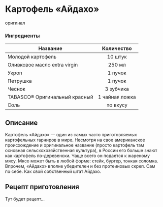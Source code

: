 # Картофель «Айдахо»
[оригинал](https://eda.ru/recepty/osnovnye-blyuda/kartofel-ajdaho-30625)

### Ингредиенты
| Название        	| Количество    |
| -------------   	|:-------------:|
| Молодой картофель | 10 штук 			|
| Оливковое масло extra virgin 			| 250 мл 		|
| Укроп		        | 1 пучок 		|
| Петрушка          | 1 пучок  |
| Чеснок                               | 3 зубчика  |
| TABASCO® Оригинальный красный        | 1 чайная ложка    |
| Соль                            | по вкусу     |

## Описание
Картофель «Айдахо» — один из самых часто приготовляемых картофельных гарниров в мире. Несмотря на свое американское происхождение и оригинальное название (просто картофель там основная сельскохозяйственная культура), в России его больше знают как картофель по-деревенски. Чаще всего он подается к жареному мясу. Мясо может быть в любой форме: стейк, бургер, тонкая соломка. Впрочем, «Айдахо» вполне убедителен и без протеиновых скреп. Сам по себе. Как свой собственный штат Айдахо.

## Рецепт приготовления
Тут будет рецепт...